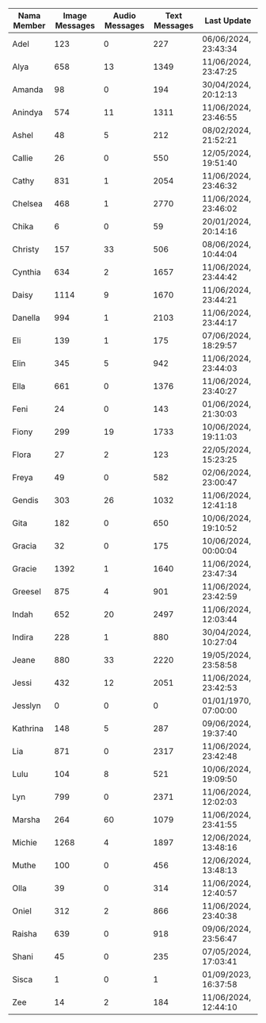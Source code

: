 | Nama Member | Image Messages | Audio Messages | Text Messages | Last Update |
| ------ | -------------- | -------------- | ------------- | ------------ |
| Adel | 123 | 0 | 227 | 06/06/2024, 23:43:34 |
| Alya | 658 | 13 | 1349 | 11/06/2024, 23:47:25 |
| Amanda | 98 | 0 | 194 | 30/04/2024, 20:12:13 |
| Anindya | 574 | 11 | 1311 | 11/06/2024, 23:46:55 |
| Ashel | 48 | 5 | 212 | 08/02/2024, 21:52:21 |
| Callie | 26 | 0 | 550 | 12/05/2024, 19:51:40 |
| Cathy | 831 | 1 | 2054 | 11/06/2024, 23:46:32 |
| Chelsea | 468 | 1 | 2770 | 11/06/2024, 23:46:02 |
| Chika | 6 | 0 | 59 | 20/01/2024, 20:14:16 |
| Christy | 157 | 33 | 506 | 08/06/2024, 10:44:04 |
| Cynthia | 634 | 2 | 1657 | 11/06/2024, 23:44:42 |
| Daisy | 1114 | 9 | 1670 | 11/06/2024, 23:44:21 |
| Danella | 994 | 1 | 2103 | 11/06/2024, 23:44:17 |
| Eli | 139 | 1 | 175 | 07/06/2024, 18:29:57 |
| Elin | 345 | 5 | 942 | 11/06/2024, 23:44:03 |
| Ella | 661 | 0 | 1376 | 11/06/2024, 23:40:27 |
| Feni | 24 | 0 | 143 | 01/06/2024, 21:30:03 |
| Fiony | 299 | 19 | 1733 | 10/06/2024, 19:11:03 |
| Flora | 27 | 2 | 123 | 22/05/2024, 15:23:25 |
| Freya | 49 | 0 | 582 | 02/06/2024, 23:00:47 |
| Gendis | 303 | 26 | 1032 | 11/06/2024, 12:41:18 |
| Gita | 182 | 0 | 650 | 10/06/2024, 19:10:52 |
| Gracia | 32 | 0 | 175 | 10/06/2024, 00:00:04 |
| Gracie | 1392 | 1 | 1640 | 11/06/2024, 23:47:34 |
| Greesel | 875 | 4 | 901 | 11/06/2024, 23:42:59 |
| Indah | 652 | 20 | 2497 | 11/06/2024, 12:03:44 |
| Indira | 228 | 1 | 880 | 30/04/2024, 10:27:04 |
| Jeane | 880 | 33 | 2220 | 19/05/2024, 23:58:58 |
| Jessi | 432 | 12 | 2051 | 11/06/2024, 23:42:53 |
| Jesslyn | 0 | 0 | 0 | 01/01/1970, 07:00:00 |
| Kathrina | 148 | 5 | 287 | 09/06/2024, 19:37:40 |
| Lia | 871 | 0 | 2317 | 11/06/2024, 23:42:48 |
| Lulu | 104 | 8 | 521 | 10/06/2024, 19:09:50 |
| Lyn | 799 | 0 | 2371 | 11/06/2024, 12:02:03 |
| Marsha | 264 | 60 | 1079 | 11/06/2024, 23:41:55 |
| Michie | 1268 | 4 | 1897 | 12/06/2024, 13:48:16 |
| Muthe | 100 | 0 | 456 | 12/06/2024, 13:48:13 |
| Olla | 39 | 0 | 314 | 11/06/2024, 12:40:57 |
| Oniel | 312 | 2 | 866 | 11/06/2024, 23:40:38 |
| Raisha | 639 | 0 | 918 | 09/06/2024, 23:56:47 |
| Shani | 45 | 0 | 235 | 07/05/2024, 17:03:41 |
| Sisca | 1 | 0 | 1 | 01/09/2023, 16:37:58 |
| Zee | 14 | 2 | 184 | 11/06/2024, 12:44:10 |
